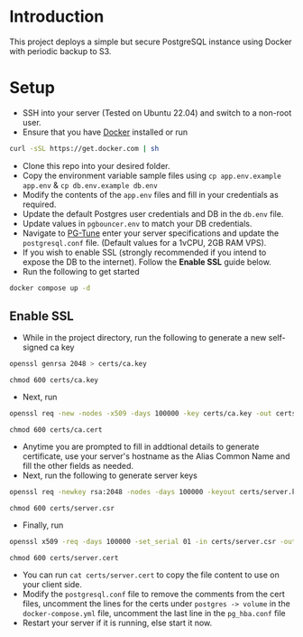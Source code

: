 
# Introduction
This project deploys a simple but secure PostgreSQL instance using Docker with periodic backup to S3.

# Setup
- SSH into your server (Tested on Ubuntu 22.04) and switch to a non-root user.
- Ensure that you have [Docker](https://docs.docker.com/desktop/install/linux-install/) installed or run 
```sh
curl -sSL https://get.docker.com | sh
```
- Clone this repo into your desired folder.
- Copy the environment variable sample files using `cp app.env.example app.env` & `cp db.env.example db.env`
- Modify the contents of the `app.env` files and fill in your credentials as required.
- Update the default Postgres user credentials and DB in the `db.env` file.
- Update values in `pgbouncer.env` to match your DB credentials.
- Navigate to [PG-Tune](https://pgtune.leopard.in.ua/) enter your server specifications and update the `postgresql.conf` file. (Default values for a 1vCPU, 2GB RAM VPS).
- If you wish to enable SSL (strongly recommended if you intend to expose the DB to the internet). Follow the **Enable SSL** guide below.
- Run the following to get started
```sh
docker compose up -d
```

## Enable SSL
- While in the project directory, run the following to generate a new self-signed  ca key
```sh
openssl genrsa 2048 > certs/ca.key 
```
    chmod 600 certs/ca.key

- Next, run
```sh
openssl req -new -nodes -x509 -days 100000 -key certs/ca.key -out certs/ca.cert --server
```
    chmod 600 certs/ca.cert
- Anytime you are prompted to fill in addtional details to generate certificate, use your server's hostname as the Alias Common Name and fill the other fields as needed.
- Next, run the following to generate server keys
```sh
openssl req -newkey rsa:2048 -nodes -days 100000 -keyout certs/server.key -out certs/server.csr
```
    chmod 600 certs/server.csr
- Finally, run
```sh
openssl x509 -req -days 100000 -set_serial 01 -in certs/server.csr -out certs/server.cert -CA certs/ca.cert -CAkey certs/ca.key
```
    chmod 600 certs/server.cert
- You can run `cat certs/server.cert` to copy the file content to use on your client side.
- Modify the `postgresql.conf` file to remove the comments from the cert files, uncomment the lines for the certs under `postgres -> volume` in the `docker-compose.yml` file, uncomment the last line in the `pg_hba.conf` file
- Restart your server if it is running, else start it now.

